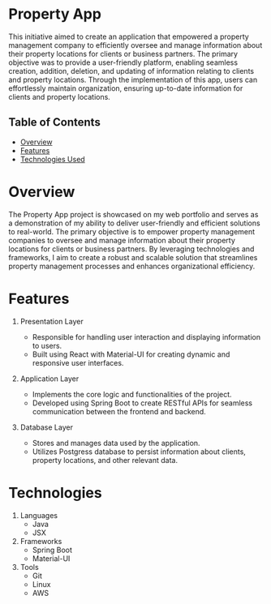 # Property App
This initiative aimed to create an application that empowered a property management company to efficiently oversee and manage information about their property locations for clients or business partners. The primary objective was to provide a user-friendly platform, 
enabling seamless creation, addition, deletion, and updating of information relating to clients and property locations. Through the implementation of this app, users can effortlessly maintain organization, ensuring up-to-date information for clients and property locations. 

## Table of Contents
- [Overview](#overview)
- [Features](#features)
- [Technologies Used](#technologies)

# Overview

The Property App project is showcased on my web portfolio and serves as a demonstration of my ability to deliver user-friendly and efficient solutions to real-world. The primary objective is to empower property management companies to oversee and manage information about their property locations for clients or business partners. By leveraging technologies and frameworks, I aim to create a robust and scalable solution that streamlines property management processes and enhances organizational efficiency.

# Features

1. Presentation Layer
   - Responsible for handling user interaction and displaying information to users.
   - Built using React with Material-UI for creating dynamic and responsive user interfaces.

2. Application Layer
   - Implements the core logic and functionalities of the project.
   - Developed using Spring Boot to create RESTful APIs for seamless communication between the frontend and backend.
  
3. Database Layer
   - Stores and manages data used by the application.
   - Utilizes Postgress database to persist information about clients, property locations, and other relevant data.
  
# Technologies

1. Languages
   - Java
   - JSX
2. Frameworks
   - Spring Boot
   - Material-UI
3. Tools
   - Git
   - Linux
   - AWS
     
